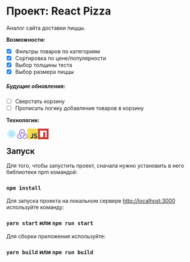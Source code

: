 # Проект: React Pizza  
Аналог сайта доставки пиццы.

**Возможности:**
- [x] Фильтры товаров по категориям
- [x] Сортировка по цене/популярности
- [x] Выбор толщины теста
- [x] Выбор размера пиццы

##### Будущие обновления:
- [ ] Сверстать корзину
- [ ] Прописать логику добавления товаров  в корзину

**Технологии:**  

<img align="left" alt="React" width="28px" src="https://raw.githubusercontent.com/github/explore/80688e429a7d4ef2fca1e82350fe8e3517d3494d/topics/react/react.png" />
<img align="left" alt="Redux" width="28px" src="https://raw.githubusercontent.com/github/explore/80688e429a7d4ef2fca1e82350fe8e3517d3494d/topics/redux/redux.png" />
<img align="left" alt="JavaScript" width="28px" src="https://raw.githubusercontent.com/github/explore/80688e429a7d4ef2fca1e82350fe8e3517d3494d/topics/javascript/javascript.png" />
<img align="left" alt="Npm" width="28px" src="https://raw.githubusercontent.com/github/explore/80688e429a7d4ef2fca1e82350fe8e3517d3494d/topics/npm/npm.png" />

<!-- <img align="left" width="28px" src="https://simpleicons.org/icons/react.svg" />
<img align="left" width="28px" src="https://simpleicons.org/icons/redux.svg" />
<img align="left" width="28px" src="https://simpleicons.org/icons/javascript.svg" />
<img align="left" width="28px" src="https://simpleicons.org/icons/sass.svg" />
<img align="left" width="28px" src="https://simpleicons.org/icons/npm.svg" /> -->

</br>  

## Запуск
Для того, чтобы запустить проект, сначала нужно установить в него библиотеки npm командой:
### `npm install`
Для запуска проекта на локальном сервере [http://localhost:3000](http://localhost:3000) используйте команду:
### `yarn start` или `npm run start`
Для сборки приложения используйте: 
### `yarn build` или `npm run build`

